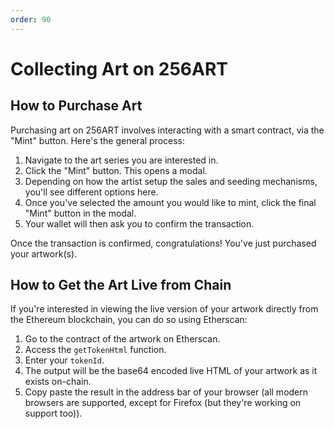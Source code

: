 ```yaml
---
order: 90
---
```


# Collecting Art on 256ART

## How to Purchase Art

Purchasing art on 256ART involves interacting with a smart contract, via the "Mint" button. Here's the general process:

1. Navigate to the art series you are interested in.
2. Click the "Mint" button. This opens a modal.
3. Depending on how the artist setup the sales and seeding mechanisms, you'll see different options here.
4. Once you've selected the amount you would like to mint, click the final "Mint" button in the modal.
5. Your wallet will then ask you to confirm the transaction.

Once the transaction is confirmed, congratulations! You've just purchased your artwork(s).

## How to Get the Art Live from Chain

If you're interested in viewing the live version of your artwork directly from the Ethereum blockchain, you can do so using Etherscan:

1. Go to the contract of the artwork on Etherscan.
2. Access the `getTokenHtml` function.
3. Enter your `tokenId`.
4. The output will be the base64 encoded live HTML of your artwork as it exists on-chain.
5. Copy paste the result in the address bar of your browser (all modern browsers are supported, except for Firefox (but they're working on support too)).
